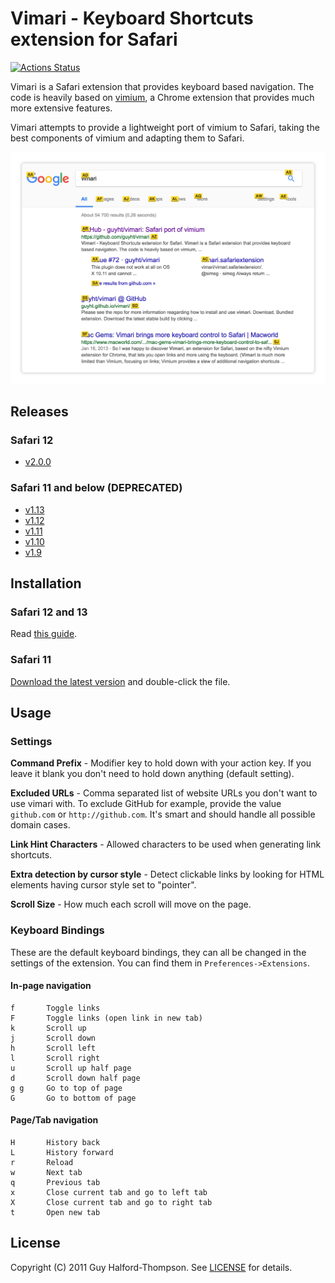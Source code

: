 # Vimari - Keyboard Shortcuts extension for Safari

[![Actions Status](https://github.com/danielcompton/vimari/workflows/Node%20CI/badge.svg)](https://github.com/danielcompton/vimari/actions)

Vimari is a Safari extension that provides keyboard based navigation.
The code is heavily based on [vimium](https://github.com/philc/vimium), a
Chrome extension that provides much more extensive features.

Vimari attempts to provide a lightweight port of vimium to Safari, taking the
best components of vimium and adapting them to Safari.

![Screenshot](assets/screenshot.png)

## Releases

### Safari 12
 - [v2.0.0](docs/safari_12.md)

### Safari 11 and below (DEPRECATED)
 - [v1.13](https://github.com/guyht/vimari/releases/tag/v1.13)
 - [v1.12](https://github.com/guyht/vimari/releases/tag/v1.12)
 - [v1.11](https://github.com/guyht/vimari/releases/tag/v1.11)
 - [v1.10](https://github.com/guyht/vimari/releases/tag/v1.10)
 - [v1.9](https://github.com/guyht/vimari/releases/tag/v1.9)

## Installation

### Safari 12 and 13

Read [this guide](docs/safari_12.md).

### Safari 11

[Download the latest
version](https://github.com/guyht/vimari/releases/tag/v1.13) and double-click
the file.

## Usage

### Settings
**Command Prefix** - Modifier key to hold down with your action key. If
you leave it blank you don't need to hold down anything (default
setting).

**Excluded URLs** - Comma separated list of website URLs you don't want
to use vimari with. To exclude GitHub for example, provide the value
`github.com` or `http://github.com`. It's smart and should handle all
possible domain cases.

**Link Hint Characters** - Allowed characters to be used when generating
link shortcuts.

**Extra detection by cursor style** - Detect clickable links by looking
for HTML elements having cursor style set to "pointer".

**Scroll Size** - How much each scroll will move on the page.

### Keyboard Bindings
These are the default keyboard bindings, they can all be changed in the
settings of the extension. You can find them in
`Preferences->Extensions`.

#### In-page navigation
    f       Toggle links
    F       Toggle links (open link in new tab)
    k       Scroll up
    j       Scroll down
    h       Scroll left
    l       Scroll right
    u       Scroll up half page
    d       Scroll down half page
    g g     Go to top of page
    G       Go to bottom of page

#### Page/Tab navigation
    H       History back
    L       History forward
    r       Reload
    w       Next tab
    q       Previous tab
    x       Close current tab and go to left tab
    X       Close current tab and go to right tab
    t       Open new tab

## License

Copyright (C) 2011 Guy Halford-Thompson. See [LICENSE](LICENSE) for details.
